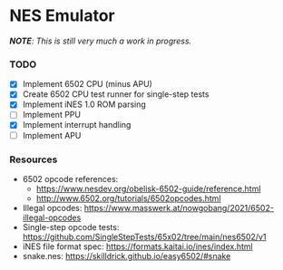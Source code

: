 # NES Emulator

***NOTE**: This is still very much a work in progress.*

### TODO

- [x] Implement 6502 CPU (minus APU)
- [x] Create 6502 CPU test runner for single-step tests
- [x] Implement iNES 1.0 ROM parsing
- [ ] Implement PPU
- [x] Implement interrupt handling
- [ ] Implement APU

### Resources

- 6502 opcode references:
  - https://www.nesdev.org/obelisk-6502-guide/reference.html
  - http://www.6502.org/tutorials/6502opcodes.html
- Illegal opcodes: https://www.masswerk.at/nowgobang/2021/6502-illegal-opcodes
- Single-step opcode tests: https://github.com/SingleStepTests/65x02/tree/main/nes6502/v1
- iNES file format spec: https://formats.kaitai.io/ines/index.html
- snake.nes: https://skilldrick.github.io/easy6502/#snake
